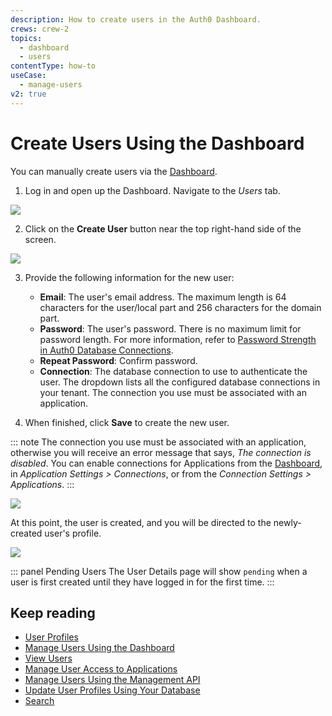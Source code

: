 ```yaml
---
description: How to create users in the Auth0 Dashboard.
crews: crew-2
topics:
  - dashboard
  - users
contentType: how-to
useCase:
  - manage-users
v2: true
---
```


# Create Users Using the Dashboard

You can manually create users via the [Dashboard](${manage_url}).

1. Log in and open up the Dashboard. Navigate to the _Users_ tab.

![](/media/articles/users/dashboard.png)

2. Click on the __Create User__ button near the top right-hand side of the screen.

![](/media/articles/users/users-tab.png)

3. Provide the following information for the new user:
    * **Email**: The user's email address. The maximum length is 64 characters for the user/local part and 256 characters for the domain part.
    * **Password**: The user's password. There is no maximum limit for password length. For more information, refer to [Password Strength in Auth0 Database Connections](/connections/database/password-strength). 
    * **Repeat Password**: Confirm password.
    * **Connection**: The database connection to use to authenticate the user. The dropdown lists all the configured database connections in your tenant. The connection you use must be associated with an application. 

4. When finished, click __Save__ to create the new user.

::: note
The connection you use must be associated with an application, otherwise you will receive an error message that says, <em>The connection is disabled</em>. You can enable connections for Applications from the <a href="${manage_url}">Dashboard</a>, in <em> Application Settings > Connections</em>, or from the <em>Connection Settings > Applications</em>.
:::

![](/media/articles/users/create-user.png)

At this point, the user is created, and you will be directed to the newly-created user's profile.

![](/media/articles/users/user-profile.png)

::: panel Pending Users
The User Details page will show `pending` when a user is first created until they have logged in for the first time.
:::

## Keep reading

* [User Profiles](/users/concepts/overview-user-profile)
* [Manage Users Using the Dashboard](/users/guides/manage-users-using-the-dashboard)
* [View Users](/users/guides/view-users)
* [Manage User Access to Applications](/users/guides/manage-user-access-to-applications)
* [Manage Users Using the Management API](/users/guides/manage-users-using-the-management-api)
* [Update User Profiles Using Your Database](/users/guides/update-user-profiles-using-your-database)
* [Search](/users/search/v3)
